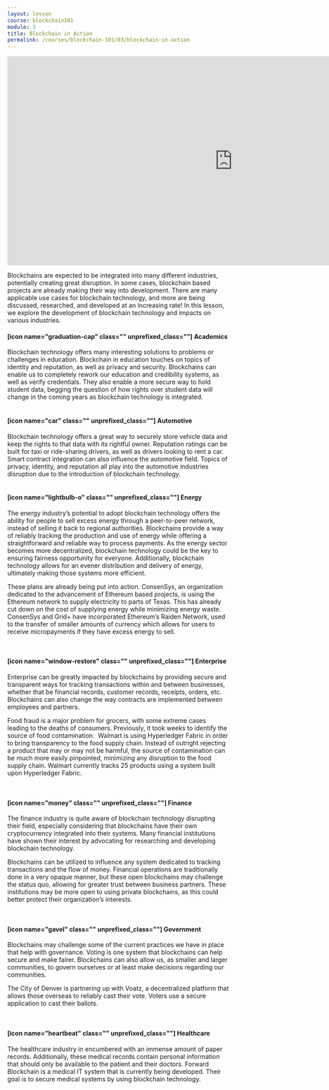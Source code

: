 ```yaml
---
layout: lesson
course: blockchain101
module: 3
title: Blockchain in Action
permalink: /courses/blockchain-101/03/blockchain-in-action
---
```


<span>
<div style="text-align: center;">

<iframe width="1024" height="475" src="https://www.youtube.com/embed/FsdmXlZx-U4?rel=0" frameborder="0" allow="accelerometer; autoplay; encrypted-media; gyroscope; picture-in-picture" allowfullscreen></iframe>

</div>

<span class="openingParagraph">Blockchains are expected to be integrated into many different industries, potentially creating great disruption. In some cases, blockchain based projects are already making their way into development. There are many applicable use cases for blockchain technology, and more are being discussed, researched, and developed at an increasing rate! In this lesson, we explore the development of blockchain technology and impacts on various industries.
</span>
<div class="tealCallout">
<h4>[icon name="graduation-cap" class="" unprefixed_class=""] Academics</h4>
<span style="font-weight: 400;">Blockchain technology offers many interesting solutions to problems or challenges in education. Blockchain in education touches on topics of identity and reputation, as well as privacy and security. Blockchains can enable us to completely rework our education and credibility systems, as well as verify credentials. They also enable a more secure way to hold student data, begging the question of how rights over student data will change in the coming years as blockchain technology is integrated.</span>

</div>
<br>
<div class="tealCallout">
<h4>[icon name="car" class="" unprefixed_class=""] Automotive</h4>
<span style="font-weight: 400;">Blockchain technology offers a great way to securely store vehicle data and keep the rights to that data with its rightful owner. Reputation ratings can be built for taxi or ride-sharing drivers, as well as drivers looking to rent a car. Smart contract integration can also influence the automotive field. Topics of privacy, identity, and reputation all play into the automotive industries disruption due to the introduction of blockchain technology. </span>

</div>
<br>
<div class="tealCallout">
<h4>[icon name="lightbulb-o" class="" unprefixed_class=""] Energy</h4>
<span style="font-weight: 400;">The energy industry’s potential to adopt blockchain technology offers the ability for people to sell excess energy through a peer-to-peer network, instead of selling it back to regional authorities. Blockchains provide a way of reliably tracking the production and use of energy while offering a straightforward and reliable way to process payments. As the energy sector becomes more decentralized, blockchain technology could be the key to ensuring fairness opportunity for everyone. Additionally, blockchain technology allows for an evener distribution and delivery of energy, ultimately making those systems more efficient.</span>

<span style="font-weight: 400;">These plans are already being put into action. ConsenSys, an organization dedicated to the advancement of Ethereum based projects, is using the Ethereum network to supply electricity to parts of Texas. This has already cut down on the cost of supplying energy while minimizing energy waste. ConsenSys and Grid+ have incorporated Ethereum’s Raiden Network, used to the transfer of smaller amounts of currency which allows for users to receive micropayments if they have excess energy to sell.</span>

</div>
<br>
<div class="tealCallout">
<h4>[icon name="window-restore" class="" unprefixed_class=""] Enterprise</h4>
<span style="font-weight: 400;">Enterprise can be greatly impacted by blockchains by providing secure and transparent ways for tracking transactions within and between businesses, whether that be financial records, customer records, receipts, orders, etc. Blockchains can also change the way contracts are implemented between employees and partners. </span>

<span style="font-weight: 400;">Food fraud is a major problem for grocers, with some extreme cases leading to the deaths of consumers. Previously, it took weeks to identify the source of food contamination.  Walmart is using Hyperledger Fabric in order to bring transparency to the food supply chain. Instead of outright rejecting a product that may or may not be harmful, the source of contamination can be much more easily pinpointed, minimizing any disruption to the food supply chain. Walmart currently tracks 25 products using a system built upon Hyperledger Fabric.</span>

</div>
<br>
<div class="tealCallout">
<h4>[icon name="money" class="" unprefixed_class=""] Finance</h4>
<span style="font-weight: 400;">The finance industry is quite aware of blockchain technology disrupting their field, especially considering that blockchains have their own cryptocurrency integrated into their systems. Many financial institutions have shown their interest by advocating for researching and developing blockchain technology.</span>

<span style="font-weight: 400;">Blockchains can be utilized to influence any system dedicated to tracking transactions and the flow of money. Financial operations are traditionally done in a very opaque manner, but these open blockchains may challenge the status quo, allowing for greater trust between business partners. These institutions may be more open to using private blockchains, as this could better protect their organization’s interests.</span>

</div>
<br>
<div class="tealCallout">
<h4>[icon name="gavel" class="" unprefixed_class=""] Government</h4>
<span style="font-weight: 400;">Blockchains may challenge some of the current practices we have in place that help with governance. Voting is one system that blockchains can help secure and make fairer. Blockchains can also allow us, as smaller and larger communities, to govern ourselves or at least make decisions regarding our communities. </span>

<span style="font-weight: 400;">The City of Denver is partnering up with Voatz, a decentralized platform that allows those overseas to reliably cast their vote. Voters use a secure application to cast their ballots.</span>

</div>
<br>
<div class="tealCallout">
<h4>[icon name="heartbeat" class="" unprefixed_class=""] Healthcare</h4>
<span style="font-weight: 400;">The healthcare industry in encumbered with an immense amount of paper records. Additionally, these medical records contain personal information that should only be available to the patient and their doctors. Forward Blockchain is a medical IT system that is currently being developed. Their goal is to secure medical systems by using blockchain technology.</span>

</div>
